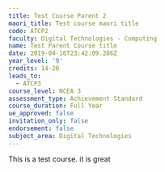 ```yaml
---
title: Test Course Parent 2
maori_title: Test course maori title
code: ATCP2
faculty: Digital Technologies - Computing
name: Test Parent Course title
date: 2019-04-16T23:42:09.286Z
year_level: '9'
credits: 14-20
leads_to:
  - ATCP3
course_level: NCEA 3
assessment_type: Achievement Standard
course_duration: Full Year
ue_approved: false
invitation_only: false
endorsement: false
subject_area: Digital Technologies
---
```

This is a test course. it is great
